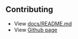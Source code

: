 ## Contributing

+ View [docs/README.md](https://github.com/huynhsamha/transport-passenger/blob/master/docs/docs/README.md)
+ View [Github page](https://huynhsamha.github.io/transport-passenger/docs/)
